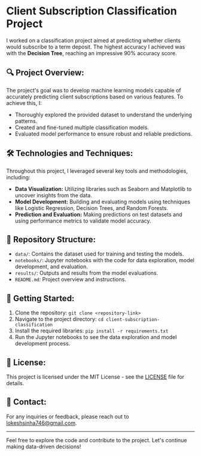 # Client Subscription Classification Project

I worked on a classification project aimed at predicting whether clients would subscribe to a term deposit. The highest accuracy I achieved was with the **Decision Tree**, reaching an impressive 90% accuracy score.

## 🔍 Project Overview:
The project's goal was to develop machine learning models capable of accurately predicting client subscriptions based on various features. To achieve this, I:
- Thoroughly explored the provided dataset to understand the underlying patterns.
- Created and fine-tuned multiple classification models.
- Evaluated model performance to ensure robust and reliable predictions.

## 🛠 Technologies and Techniques:
Throughout this project, I leveraged several key tools and methodologies, including:

- **Data Visualization:** Utilizing libraries such as Seaborn and Matplotlib to uncover insights from the data.
- **Model Development:** Building and evaluating models using techniques like Logistic Regression, Decision Trees, and Random Forests.
- **Prediction and Evaluation:** Making predictions on test datasets and using performance metrics to validate model accuracy.

## 📂 Repository Structure:
- `data/`: Contains the dataset used for training and testing the models.
- `notebooks/`: Jupyter notebooks with the code for data exploration, model development, and evaluation.
- `results/`: Outputs and results from the model evaluations.
- `README.md`: Project overview and instructions.

## 🚀 Getting Started:
1. Clone the repository: `git clone <repository-link>`
2. Navigate to the project directory: `cd client-subscription-classification`
3. Install the required libraries: `pip install -r requirements.txt`
4. Run the Jupyter notebooks to see the data exploration and model development process.

## 📄 License:
This project is licensed under the MIT License - see the [LICENSE](LICENSE) file for details.

## 📧 Contact:
For any inquiries or feedback, please reach out to lokeshsinha746@gmail.com.

---
Feel free to explore the code and contribute to the project. Let's continue making data-driven decisions!
